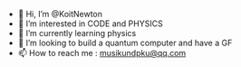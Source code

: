 - 👋 Hi, I’m @KoitNewton
- 👀 I’m interested in CODE and PHYSICS
- 🌱 I’m currently learning physics
- 💞️ I’m looking to build a quantum computer and have a GF
- 📫 How to reach me : musikundpku@qq.com

<!---
KoitNewton/KoitNewton is a ✨ special ✨ repository because its `README.md` (this file) appears on your GitHub profile.
You can click the Preview link to take a look at your changes.
--->
